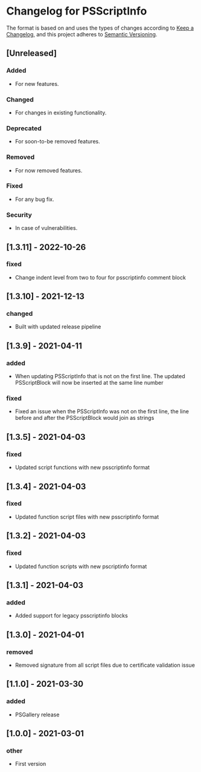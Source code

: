 # Changelog for PSScriptInfo

The format is based on and uses the types of changes according to [Keep a Changelog](https://keepachangelog.com/en/1.0.0/),
and this project adheres to [Semantic Versioning](https://semver.org/spec/v2.0.0.html).

## [Unreleased]

### Added

- For new features.

### Changed

- For changes in existing functionality.

### Deprecated

- For soon-to-be removed features.

### Removed

- For now removed features.

### Fixed

- For any bug fix.

### Security

- In case of vulnerabilities.

## [1.3.11] - 2022-10-26

### fixed

- Change indent level from two to four for psscriptinfo comment block

## [1.3.10] - 2021-12-13

### changed

- Built with updated release pipeline

## [1.3.9] - 2021-04-11

### added

- When updating PSScriptInfo that is not on the first line. The updated PSScriptBlock will now be inserted at the same line number 

### fixed

- Fixed an issue when the PSScriptInfo was not on the first line, the line before and after the PSScriptBlock would join as strings

## [1.3.5] - 2021-04-03

### fixed

- Updated script functions with new psscriptinfo format

## [1.3.4] - 2021-04-03

### fixed

- Updated function script files with new psscriptinfo format

## [1.3.2] - 2021-04-03

### fixed

- Updated function scripts with new pscriptinfo format

## [1.3.1] - 2021-04-03

### added

- Added support for legacy psscriptinfo blocks

## [1.3.0] - 2021-04-01

### removed

- Removed signature from all script files due to certificate validation issue

## [1.1.0] - 2021-03-30

### added

- PSGallery release

## [1.0.0] - 2021-03-01

### other

- First version
